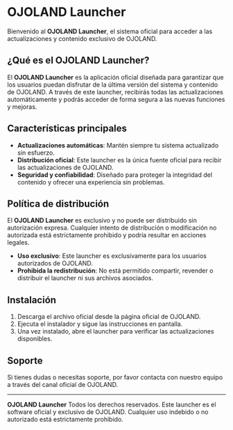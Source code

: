 # OJOLAND Launcher

Bienvenido al **OJOLAND Launcher**, el sistema oficial para acceder a las actualizaciones y contenido exclusivo de OJOLAND.

## ¿Qué es el OJOLAND Launcher?
El **OJOLAND Launcher** es la aplicación oficial diseñada para garantizar que los usuarios puedan disfrutar de la última versión del sistema y contenido de OJOLAND. A través de este launcher, recibirás todas las actualizaciones automáticamente y podrás acceder de forma segura a las nuevas funciones y mejoras.

## Características principales
- **Actualizaciones automáticas**: Mantén siempre tu sistema actualizado sin esfuerzo.
- **Distribución oficial**: Este launcher es la única fuente oficial para recibir las actualizaciones de OJOLAND.
- **Seguridad y confiabilidad**: Diseñado para proteger la integridad del contenido y ofrecer una experiencia sin problemas.

## Política de distribución
El **OJOLAND Launcher** es exclusivo y no puede ser distribuido sin autorización expresa. Cualquier intento de distribución o modificación no autorizada está estrictamente prohibido y podría resultar en acciones legales.

- **Uso exclusivo**: Este launcher es exclusivamente para los usuarios autorizados de OJOLAND.
- **Prohibida la redistribución**: No está permitido compartir, revender o distribuir el launcher ni sus archivos asociados.

## Instalación
1. Descarga el archivo oficial desde la página oficial de OJOLAND.
2. Ejecuta el instalador y sigue las instrucciones en pantalla.
3. Una vez instalado, abre el launcher para verificar las actualizaciones disponibles.

## Soporte
Si tienes dudas o necesitas soporte, por favor contacta con nuestro equipo a través del canal oficial de OJOLAND.

---
**OJOLAND Launcher**
Todos los derechos reservados. Este launcher es el software oficial y exclusivo de OJOLAND. Cualquier uso indebido o no autorizado está estrictamente prohibido.

